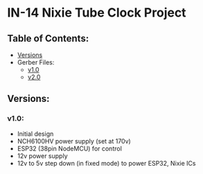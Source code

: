 # IN-14 Nixie Tube Clock Project

## Table of Contents:
- [Versions](##Versions)
- Gerber Files:
    - [v1.0](pcbV1.0)
    - [v2.0](pcbV2.0)

## Versions:

### v1.0:

- Initial design
- NCH6100HV power supply (set at 170v)
- ESP32 (38pin NodeMCU) for control
- 12v power supply
- 12v to 5v step down (in fixed mode) to power ESP32, Nixie ICs
